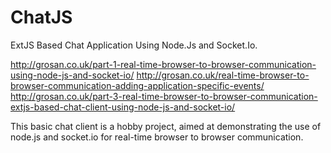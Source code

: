 ChatJS
======

ExtJS Based Chat Application Using Node.Js and Socket.Io.

http://grosan.co.uk/part-1-real-time-browser-to-browser-communication-using-node-js-and-socket-io/
http://grosan.co.uk/real-time-browser-to-browser-communication-adding-application-specific-events/
http://grosan.co.uk/part-3-real-time-browser-to-browser-communication-extjs-based-chat-client-using-node-js-and-socket-io/

This basic chat client is a hobby project, aimed at demonstrating the use of node.js and socket.io 
for real-time browser to browser communication.
